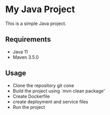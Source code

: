 # My Java Project

This is a simple Java project.

## Requirements

- Java 11
- Maven 3.5.0

## Usage

- Clone the repository git cone <project link>
- Build the project using `mvn clean package'
- Create Dockerfile
- create deployment and service files
- Run the project
